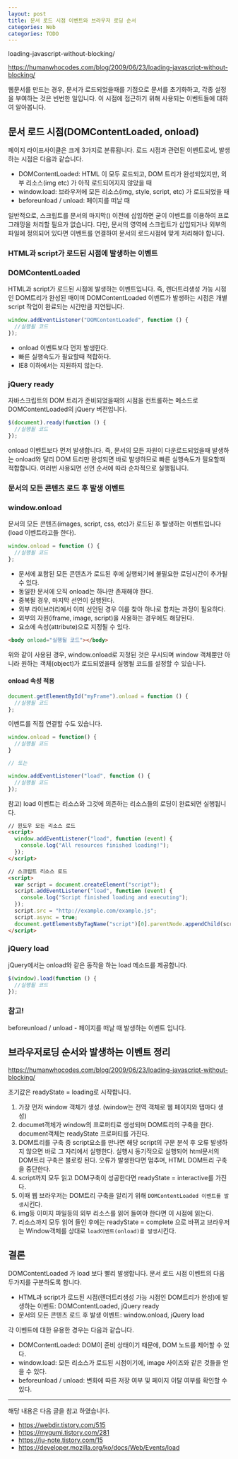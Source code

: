 ```yaml
---
layout: post
title: 문서 로드 시점 이벤트와 브라우저 로딩 순서
categories: Web
categories: TODO
---
```


loading-javascript-without-blocking/

https://humanwhocodes.com/blog/2009/06/23/loading-javascript-without-blocking/

웹문서를 만드는 경우, 문서가 로드되었을때를 기점으로 문서를 초기화하고, 각종 설정을 부여하는 것은 빈번한 일입니다. 이 시점에 접근하기 위해 사용되는 이벤트들에 대하여 알아봅니다.

## 문서 로드 시점(DOMContentLoaded, onload)

페이지 라이프사이클은 크게 3가지로 분류됩니다. 로드 시점과 관련된 이벤트로써, 발생하는 시점은 다음과 같습니다.

- DOMContentLoaded: HTML 이 모두 로드되고, DOM 트리가 완성되었지만, 외부 리소스(img etc) 가 아직 로드되어지지 않았을 때
- window.load: 브라우저에 모든 리소스(img, style, script, etc) 가 로드되었을 때
- beforeunload / unload: 페이지를 떠날 때

일반적으로, 스크립트를 문서의 마지막(</body>) 이전에 삽입하면 굳이 이벤트를 이용하여 프로그래밍을 처리할 필요가 없습니다. 다만, 문서의 <head> 영역에 스크립트가 삽입되거나 외부의 파일에 정의되어 있다면 이벤트를 연결하여 문서의 로드시점에 맞게 처리해야 합니다.

### HTML과 script가 로드된 시점에 발생하는 이벤트

### DOMContentLoaded

HTML과 script가 로드된 시점에 발생하는 이벤트입니다. 즉, 렌더트리생성 가능 시점인 DOM트리가 완성된 때이며 DOMContentLoaded 이벤트가 발생하는 시점은 개별 script 작업이 완료되는 시간만큼 지연됩니다.

```js
window.addEventListener("DOMContentLoaded", function () {
  //실행될 코드
});
```

- onload 이벤트보다 먼저 발생한다.
- 빠른 실행속도가 필요할때 적합하다.
- IE8 이하에서는 지원하지 않는다.

### jQuery ready

자바스크립트의 DOM 트리가 준비되었을때의 시점을 컨트롤하는 메소드로 DOMContentLoaded의 jQuery 버전입니다.

```js
$(document).ready(function () {
  //실행될 코드
});
```

onload 이벤트보다 먼저 발생합니다. 즉, 문서의 모든 자원이 다운로드되었을때 발생하는 onload와 달리 DOM 트리만 완성되면 바로 발생하므로 빠른 실행속도가 필요할때 적합합니다. 여러번 사용되면 선언 순서에 따라 순차적으로 실행됩니다.

### 문서의 모든 콘텐츠 로드 후 발생 이벤트

### window.onload

문서의 모든 콘텐츠(images, script, css, etc)가 로드된 후 발생하는 이벤트입니다(load 이벤트라고들 한다).

```js
window.onload = function () {
  //실행될 코드
};
```

- 문서에 포함된 모든 콘텐츠가 로드된 후에 실행되기에 불필요한 로딩시간이 추가될 수 있다.
- 동일한 문서에 오직 onload는 하나만 존재해야 한다.
- 중복될 경우, 마지막 선언이 실행된다.
- 외부 라이브러리에서 이미 선언된 경우 이를 찾아 하나로 합치는 과정이 필요하다.
- 외부의 자원(iframe, image, script)을 사용하는 경우에도 해당된다.
- <body> 요소에 속성(attribute)으로 지정될 수 있다.

```html
<body onload="실행될 코드"></body>
```

위와 같이 사용된 경우, window.onload로 지정된 것은 무시되며 window 객체뿐만 아니라 원하는 객체(object)가 로드되었을때 실행될 코드를 설정할 수 있습니다.

#### onload 속성 적용

```js
document.getElementById("myFrame").onload = function () {
  //실행될 코드
};
```

이벤트를 직접 연결할 수도 있습니다.

```js
window.onload = function() { 
  //실행될 코드 
}

// 또는

window.addEventListener("load", function () {
  //실행될 코드
});
```

참고) load 이벤트는 리소스와 그것에 의존하는 리소스들의 로딩이 완료되면 실행됩니다.

```html
// 윈도우 모든 리소스 로드
<script>
  window.addEventListener("load", function (event) {
    console.log("All resources finished loading!");
  });
</script>

// 스크립트 리소스 로드
<script>
  var script = document.createElement("script");
  script.addEventListener("load", function (event) {
    console.log("Script finished loading and executing");
  });
  script.src = "http://example.com/example.js";
  script.async = true;
  document.getElementsByTagName("script")[0].parentNode.appendChild(script);
</script>
```

### jQuery load

jQuery에서는 onload와 같은 동작을 하는 load 메소드를 제공합니다.

```js
$(window).load(function () {
  //실행될 코드
});
```

### 참고!

beforeunload / unload - 페이지를 떠날 때 발생하는 이벤트 입니다.

## 브라우저로딩 순서와 발생하는 이벤트 정리

https://humanwhocodes.com/blog/2009/06/23/loading-javascript-without-blocking/

초기값은 readyState = loading로 시작합니다.

1. 가장 먼저 window 객체가 생성. (window는 전역 객체로 웹 페이지와 탭마다 생성)
2. documet객체가 window의 프로퍼티로 생성되며 DOM트리의 구축을 한다. document객체는 readyState 프로퍼티를 가진다.
3. DOM트리를 구축 중 script요소를 만나면 해당 script의 구문 분석 후 오류 발생하지 않으면 바로 그 자리에서 실행한다. 실행시 동기적으로 실행되어 html문서의 DOM트리 구축은 블로킹 된다. 오류가 발생한다면 멈추며, HTML DOM트리 구축을 중단한다.
4. script까지 모두 읽고 DOM구축이 성공한다면 readyState = interactive를 가진다.
5. 이때 웹 브라우저는 DOM트리 구축을 알리기 위해 `DOMContentLoaded 이벤트를 발생`시킨다.
6. img등 이미지 파일등의 외부 리소스를 읽어 들여야 한다면 이 시점에 읽는다.
7. 리소스까지 모두 읽어 들인 후에는 readyState = complete 으로 바뀌고 브라우저는 Window객체를 상대로 `load이벤트(onload)를 발생`시킨다.

## 결론

DOMContentLoaded 가 load 보다 빨리 발생합니다. 문서 로드 시점 이벤트의 다음 두가지를 구분하도록 합니다.

- HTML과 script가 로드된 시점(렌더트리생성 가능 시점인 DOM트리가 완성)에 발생하는 이벤트: DOMContentLoaded, jQuery ready
- 문서의 모든 콘텐츠 로드 후 발생 이벤트: window.onload, jQuery load

각 이벤트에 대한 유용한 경우는 다음과 같습니다.

- DOMContentLoaded: DOM이 준비 상태이기 때문에, DOM 노드를 제어할 수 있다.
- window.load: 모든 리소스가 로드된 시점이기에, image 사이즈와 같은 것들을 얻을 수 있다.
- beforeunload / unload: 변화에 따른 저장 여부 및 페이지 이탈 여부를 확인할 수 있다.

---

해당 내용은 다음 글을 참고 하였습니다.

- https://webdir.tistory.com/515
- https://mygumi.tistory.com/281
- https://ju-note.tistory.com/15
- https://developer.mozilla.org/ko/docs/Web/Events/load
